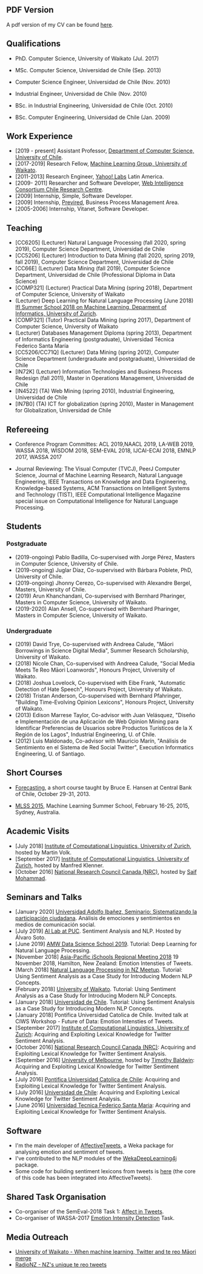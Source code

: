 
## PDF Version

A pdf version of my CV can be found [here](documents/cvenglish.pdf).

## Qualifications

* PhD. Computer Science, University of Waikato (Jul. 2017)

* MSc. Computer Science, Universidad de Chile (Sep. 2013)

* Computer Science Engineer, Universidad de Chile (Nov. 2010)

* Industrial Engineer, Universidad de Chile (Nov. 2010)

* BSc. in Industrial Engineering, Universidad de Chile (Oct. 2010)

* BSc. Computer Engineering, Universidad de Chile (Jan. 2009)

## Work Experience

* [2019 - present] Assistant Professor, [Department of Computer Science, University of Chile](https://www.dcc.uchile.cl/). 
* [2017-2019] Research Fellow, [Machine Learning Group, University of Waikato](https://www.cs.waikato.ac.nz/ml/).
* [2011-2013] Research Engineer, [Yahoo! Labs](https://research.yahoo.com/) Latin America.  
* [2009- 2011] Researcher and Software Developer, [Web Intelligence Consortium Chile Research Centre](http://wi.dii.uchile.cl).
* [2009] Internship, Simple, Software Developer. 
* [2009] Internship, [Previred](http://www.previred.com), Business Process Management Area. 
* [2005-2006] Internship, Vitanet, Software Developer.  



##  Teaching

* [CC6205] (Lecturer) Natural Language Processing (fall 2020, spring 2019), Computer Science Department, Universidad de Chile
* [CC5206] (Lecturer) Introduction to Data Mining (fall 2020, spring 2019, fall 2019), Computer Science Department, Universidad de Chile
* [CC66E] (Lecturer) Data Mining (fall 2019), Computer Science Department, Universidad de Chile (Professional Diploma in Data Science)
* [COMP321] (Lecturer) Practical Data Mining (spring 2018), Department of Computer Science, University of Waikato
* (Lecturer) Deep Learning for Natural Language Processing  (June 2018) [IfI Summer School 2018 on Machine Learning,  Deparment of Informatics, University of Zurich](http://www.ifi.uzh.ch/en/studies/phd/summer-schools/summerschool2018.html). 
* [COMP321] (Tutor) Practical Data Mining (spring 2017), Department of Computer Science, University of Waikato
* (Lecturer) Databases Management Diploma (spring 2013), Department  of Informatics Engineering (postgraduate), Universidad Técnica Federico Santa María
* [CC5206/CC71Q] (Lecturer) Data Mining (spring 2012), Computer Science Department (undergraduate and postgraduate), Universidad de Chile
* [IN72K] (Lecturer) Information Technologies and Business Process Redesign (fall 2011), Master in Operations Management, Universidad de Chile
* [IN4522] (TA) Web Mining (spring 2010), Industrial Engineering, Universidad de Chile
* [IN7B0] (TA) ICT for globalization (spring 2010), Master in Management for Globalization, Universidad de Chile

## Refereeing

* Conference Program Committes: ACL 2019,NAACL 2019, LA-WEB 2019, WASSA 2018, WISDOM 2018, SEM-EVAL 2018, IJCAI-ECAI 2018, EMNLP 2017, WASSA 2017

* Journal Reviewing: The Visual Computer (TVCJ), PeerJ Computer Science, Journal of Machine Learning Research, Natural Language Engineering, IEEE Transactions on Knowledge and Data Engineering, Knowledge-based Systems, ACM Transactions on Intelligent Systems and Technology (TIST), IEEE Computational Intelligence Magazine special issue on Computational Intelligence for Natural Language Processing.
## Students

### Postgraduate 

* (2019-ongoing) Pablo Badilla, Co-supervised with Jorge Pérez, Masters in Computer Science, University of Chile.
* (2019-ongoing) Juglar Díaz, Co-supervised with Bárbara Poblete, PhD, University of Chile.
* (2019-ongoing) Jhonny Cerezo, Co-supervised with Alexandre Bergel, Masters, University of Chile.
* (2019) Arun Khanchandani, Co-supervised with Bernhard Pharinger, Masters in Computer Science, University of Waikato.
* (2019-2020) Alan Ansell, Co-supervised with Bernhard Pharinger, Masters in Computer Science, University of Waikato.

### Undergraduate
* (2019) David Trye, Co-supervised with Andreea Calude, "Māori Borrowings in Science Digital Media", Summer Research Scholarship, University of Waikato. 
* (2018) Nicole Chan, Co-supervised with Andreea Calude, "Social Media Meets Te Reo Māori Loanwords",  Honours Project, University of Waikato. 
* (2018)  Joshua Lovelock, Co-supervised with Eibe Frank, "Automatic Detection of Hate Speech", Honours Project, University of Waikato.
* (2018) Tristan Anderson, Co-supervised with Bernhard Pfahringer, "Building Time-Evolving Opinion Lexicons", Honours Project, University of Waikato.
* (2013) Edison Marrese Taylor, Co-advisor with Juan Velásquez, "Diseño e Implementación de una Aplicación de Web Opinion Mining para Identificar Preferencias de Usuarios sobre Productos Turísticos de la X Región de los Lagos", Industrial Engineering, U. of Chile.
* (2012) Luis Maldonado, Co-advisor with Mauricio Marín, "Análisis de Sentimiento en el Sistema de Red Social Twitter", Execution Informatics Engineering, U. of Santiago.

## Short Courses

* [Forecasting](http://www.ssc.wisc.edu/~bhansen/cbc/), a short course taught by Bruce E. Hansen at Central Bank of Chile, October 29-31, 2013.

* [MLSS 2015](http://rp-www.cs.usyd.edu.au/~mlss/), Machine Learning Summer School, February 16-25, 2015, Sydney, Australia.

##  Academic Visits

* [July 2018] [Institute of Computational Linguistics, University of Zurich](http://www.cl.uzh.ch/en.html), hosted by Martin Volk.
* [September 2017] [Institute of Computational Linguistics, University of Zurich](http://www.cl.uzh.ch/en.html), hosted by Manfred Klenner.
* [October 2016] [National Research Council Canada (NRC)](http://www.nrc-cnrc.gc.ca/eng/index.html), hosted by [Saif Mohammad](http://saifmohammad.com/).

## Seminars and Talks
* [January 2020] [Universidad Adolfo Ibañez, Seminario: Sistematizando la participación ciudadana](https://mkg.uai.cl/mails/gobierno/seminarios/2019/seminario_participacion/index.html). Análisis de emociones y sentimientos en medios de comunicación social. 
* [July 2019] [AI Lab  at PUC](http://ialab.ing.puc.cl/). Sentiment Analysis and NLP. Hosted by Álvaro Soto.
* [June 2019] [AMW Data Science School 2019](http://amw2019.uc.edu.py/school). Tutorial: Deep Learning for Natural Language Processing.
* [November 2018] [Asia-Pacific iSchools Regional Meeting 2018](https://icadl2018.org/co-located/ischool-meeting/)
19 November 2018, Hamilton, New Zealand: Emotion Intensties of Tweets.
* [March 2018] [Natural Language Processing in NZ Meetup](https://www.meetup.com/Natural-Language-Processing-in-NZ/events/247943232/). Tutorial: Using Sentiment Analysis as a Case Study for Introducing Modern NLP Concepts.
* [February 2018] [University of Waikato](https://events.waikato.ac.nz/events/tutorial-using-sentiment-analysis-as-a-case-study-for-introducing-modern-nlp-concepts). Tutorial: Using Sentiment Analysis as a Case Study for Introducing Modern NLP Concepts.
* [January 2018] [Universidad de Chile](https://www.dcc.uchile.cl/tutorial__using_sentiment_analysis_as_a_case_study_for_introducing_modern_nlp__concepts). Tutorial: Using Sentiment Analysis as a Case Study for Introducing Modern NLP Concepts.
* [January 2018] Pontifica Universidad Catolica de Chile. Invited talk at CIWS Workshop - Future of Data: Emotion Intensties of Tweets.
* [September 2017] [Institute of Computational Linguistics, University of Zurich](http://www.cl.uzh.ch/en.html):  Acquiring and Exploiting Lexical Knowledge for Twitter Sentiment Analysis.
* [October 2016] [National Research Council Canada (NRC)](http://www.nrc-cnrc.gc.ca/eng/index.html):  Acquiring and Exploiting Lexical Knowledge for Twitter Sentiment Analysis.
* [September 2016] [University of Melbourne](http://www.cis.unimelb.edu.au/), hosted by [Timothy Baldwin](http://people.eng.unimelb.edu.au/tbaldwin/): Acquiring and Exploiting Lexical Knowledge for Twitter Sentiment Analysis.
* [July 2016] [Pontifica Universidad Catolica de Chile](http://www.ing.uc.cl/ciencia-de-la-computacion/charla-1-de-julio-socvis-dcc-uc/):  Acquiring and Exploiting Lexical Knowledge for Twitter Sentiment Analysis.
* [July 2016] [Universidad de Chile](http://www.dcc.uchile.cl/charla_acquiring_and_exploiting_lexical_knowledge_for_twitter_sentiment_analysis):  Acquiring and Exploiting Lexical Knowledge for Twitter Sentiment Analysis.
* [June 2016] [Universidad Tecnica Federico Santa Maria](https://www.inf.utfsm.cl/eventos/evento/18-coloquio-acquiring-and-exploiting-lexical-knowledge-fortwitter-sentiment-analysis): Acquiring and Exploiting Lexical Knowledge for Twitter Sentiment Analysis.


## Software


* I'm the main developer of [AffectiveTweets](https://affectivetweets.cms.waikato.ac.nz/), a Weka package for analysing emotion and sentiment of tweets.
* I've contributed to the NLP modules of the [WekaDeepLearning4j](https://deeplearning.cms.waikato.ac.nz/) package.
* Some code for building sentiment lexicons from tweets is [here](http://cs.waikato.ac.nz/ml/sa/lex.html) (the core of this code has been integrated into AffectiveTweets). 

## Shared Task Organisation

* Co-organiser of the SemEval-2018 Task 1: [Affect in Tweets](https://competitions.codalab.org/competitions/17751).
* Co-organiser of WASSA-2017 [Emotion Intensity Detection](http://saifmohammad.com/WebPages/EmotionIntensity-SharedTask.html) Task.

## Media Outreach

* [University of Waikato - When machine learning, Twitter and te reo Māori merge](https://www.waikato.ac.nz/news-opinion/media/2019/when-machine-learning-twitter-and-te-reo-maori-merge)
* [RadioNZ - NZ's unique te reo tweets](https://www.radionz.co.nz/news/te-manu-korihi/382254/nz-s-unique-te-reo-tweets)
